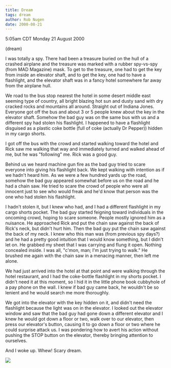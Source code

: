 ```yaml
---
title: Dream
tags: dream
author: Rob Nugen
date: 2000-08-21
---
```


<title>Spy vs Spy</title>
<p class=date>5:05am CDT Monday 21 August 2000</p>
<p class=note>(dream)</p>

<p class=dream>I was totally a spy.  There had been a treasure buried
on the hull of a crashed airplane and the treasure was marked with a
rubber spy-vs-spy (from MAD Magazine) mask.  To get to the treasure,
one had to get the key from inside an elevator shaft, and to get the
key, one had to have a flashlight, and the elevator shaft was in a
fancy hotel somewhere far away from the airplane hull.

<p class=dream>We road to the bus stop nearest the hotel in some
desert middle east seeming type of country, all bright blazing hot sun
and dusty sand with dry cracked rocks and mountains all around.
Straight out of Indiana Jones.  Everyone got off the bus and about 3
or 5 people knew about the key in the elevator shaft.  Somehow the bad
guy was on the same bus with us and a different spy had stolen his
flashlight.  I happened to have a flashlight disguised as a plastic
coke bottle (full of coke (actually Dr Pepper)) hidden in my cargo
shorts.

<p class=dream>I got off the bus with the crowd and started walking
toward the hotel and Rick saw me walking that way and immediately
turned and walked ahead of me, but he was "following" me.  Rick was a
good guy.

<p class=dream>Behind us we heard machine gun fire as the bad guy
tried to scare everyone into giving his flashlight back.  We kept
walking with intention as if we hadn't heard him.  As we were a few
hundred yards up the road, somehow the bad guy appeared somewhat
before us on the road and he had a chain saw.  He tried to scare the
crowd of people who were all innocent just to see who would freak and
he'd know that person was the one who had stolen his flashlight.

<p class=dream>I hadn't stolen it, but I knew who had, and I had a
different flashlight in my cargo shorts pocket.  The bad guy started
feigning toward individuals in the oncoming crowd, hoping to scare
someone.  People mostly ignored him as a nuisance.  He approached Rick
and put the chain saw against the back of Rick's neck, but didn't hurt
him.  Then the bad guy put the chain saw against the back of my neck.
I knew who this man was (from previous spy days?)  and he had a pretty
good intuition that I would know something, but I didn't let on.  He
grabbed my sheet that I was carrying and flung it open.  Nothing
concealed inside.  I was all, "c'mon, man; I'm just trying to walk."
He brushed me again with the chain saw in a menacing manner, then left
me alone.

<p class=dream>We had just arrived into the hotel at that point and
were walking through the hotel restaurant, and I had the coke-bottle
flashlight in my shorts pocket.  I didn't need it at this moment, so I
hid it in the little phone book cubbyhole of a pay phone on the wall.
I knew if bad guy came back, he wouldn't be so lenient and he would
search me more thoroughly.

<p class=dream>We got into the elevator with the key hidden on it, and
didn't need the flashlight because the light was on in the elevator.
I looked out the elevator window and saw that the bad guy had gone down
a different elevator and I knew he would got down a floor or two,
walk over to our elevator, then press our elevator's button, causing
it to go down a floor or two where he could surprise attack us.  I
was pondering how to avert his action without pushing the STOP button
on the elevator, thereby bringing attention to ourselves.

<p>And I woke up.  Whew!  Scary dream.

<p><img src='/images/rob/wL-ROB.gif'>

